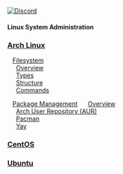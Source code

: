 [![Discord](https://img.shields.io/discord/1193946747878260767?color=blue&label=Discord&logo=discord&logoColor=white)](https://discord.gg/KmAkuNyr)

#### Linux System Administration

### [Arch Linux](https://github.com/shaun-barnard/linux-system-administration/tree/main/arch-linux)
&nbsp;&nbsp; [Filesystem](https://github.com/shaun-barnard/linux-system-administration/blob/main/arch-linux/filesystem.md)<br>
&nbsp;&nbsp;&nbsp;&nbsp; [Overview](https://github.com/shaun-barnard/linux-system-administration/blob/main/arch-linux/filesystem.md#overview)<br>
&nbsp;&nbsp;&nbsp;&nbsp; [Types](https://github.com/shaun-barnard/linux-system-administration/blob/main/arch-linux/filesystem.md#types)<br>
&nbsp;&nbsp;&nbsp;&nbsp; [Structure](https://github.com/shaun-barnard/linux-system-administration/blob/main/arch-linux/filesystem.md#structure)<br>
&nbsp;&nbsp;&nbsp;&nbsp; [Commands](https://github.com/shaun-barnard/linux-system-administration/blob/main/arch-linux/filesystem.md#commands)<br>

&nbsp;&nbsp; [Package Management](https://github.com/shaun-barnard/linux-system-administration/blob/main/arch-linux/package-management.md)
&nbsp;&nbsp;&nbsp;&nbsp; [Overview](https://github.com/shaun-barnard/linux-system-administration/blob/main/arch-linux/filesystem.md#overview)<br>
&nbsp;&nbsp;&nbsp;&nbsp; [Arch User Repository (AUR)](https://github.com/shaun-barnard/linux-system-administration/blob/main/arch-linux/package-management.md#arch-user-repository-aur)<br>
&nbsp;&nbsp;&nbsp;&nbsp; [Pacman](https://github.com/shaun-barnard/linux-system-administration/blob/main/arch-linux/package-management.md#pacman)<br>
&nbsp;&nbsp;&nbsp;&nbsp; [Yay](https://github.com/shaun-barnard/linux-system-administration/blob/main/arch-linux/package-management.md#yay-yet-another-yaourt)<br>

### [CentOS](https://github.com/shaun-barnard/linux-system-administration/tree/main/centos)
### [Ubuntu](https://github.com/shaun-barnard/linux-system-administration/tree/main/ubuntu)

